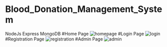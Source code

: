 # Blood_Donation_Management_System
NodeJs Express MongoDB
#Home Page
![homepage](https://github.com/Vyankatesh-2108/Blood_Donation_Management_System/assets/69151188/7c221287-7be5-47c8-8686-a9d1064adac7)
#Login Page
![login](https://github.com/Vyankatesh-2108/Blood_Donation_Management_System/assets/69151188/59828e9a-8267-4f05-85cb-f237d4eaa9c0)
#Registration Page
![registration](https://github.com/Vyankatesh-2108/Blood_Donation_Management_System/assets/69151188/0a6428bb-47b5-46d6-9439-97b58c8e4fa6)
#Admin Page
![admin](https://github.com/Vyankatesh-2108/Blood_Donation_Management_System/assets/69151188/ba90b1da-6fc4-4408-a109-ecf8ee3163db)

